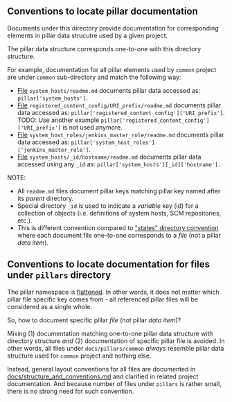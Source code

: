 
## Conventions to locate pillar documentation ##

Documents under this directory provide documentation for corresponding
elements in pillar data strucutre used by a given project.

The pillar data structure corresponds one-to-one with this
directory structure.

For example, documentation for all pillar elements used by `common` project
are under `common` sub-directory and match the following way:
* [File][1] `system_hosts/readme.md` documents pillar data accessed as: `pillar['system_hosts']`.
* [File][2] `registered_content_config/URI_prefix/readme.md` documents pillar data accessed as: `pillar['registered_content_config']['URI_prefix']`.
  TODO: Use another example `pillar['registered_content_config']['URI_prefix']` is not used anymore.
* [File][3] `system_host_roles/jenkins_master_role/readme.md` documents pillar data accessed as: `pillar['system_host_roles']['jenkins_master_role']`.
* [File][4] `system_hosts/_id/hostname/readme.md` documents pillar data accessed using any `_id` as: `pillar['system_hosts'][_id]['hostname'].`

NOTE:
* All `readme.md` files document pillar keys matching pillar key named after its _parent_ directory.
* Special directory `_id` is used to indicate a _variable_ key (id) for a collection of objects (i.e. definitions of system hosts, SCM repositories, etc.).
* This is different convention compared to ["states" directory convention](docs/states/readme.md) where each document file one-to-one corresponds to a _file_ (not a pillar _data item_).

[1]: docs/pillars/common/system_hosts/readme.md
[2]: docs/pillars/common/registered_content_config/URI_prefix/readme.md
[3]: docs/pillars/common/system_host_roles/jenkins_master_role/readme.md
[4]: docs/pillars/common/system_hosts/_id/hostname/readme.md

## Conventions to locate documentation for files under `pillars` directory ##

The pillar namespace is [flattened](http://docs.saltstack.com/en/latest/topics/pillar/#pillar-namespace-flattened).
In other words, it does not matter which pillar file specific key comes from - all
referenced pillar files will be considered as a single whole.

So, how to document specific pillar _file_ (not pillar _data item_)?

Mixing
(1) documentation matching one-to-one pillar data structure with directory structure
_and_
(2) documentation of specific pillar file is avoided.
In other words, all files under `docs/pillars/common` _always_ resemble pillar
data structure used for `common` project and nothing else.

Instead, general layout conventions for all files are documented in [docs/structure_and_conventions.md](docs/structure_and_conventions.md) and clarified in related project documentation.
And because number of files under `pillars` is rather small,
there is no strong need for such convention.


